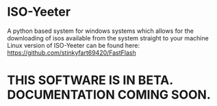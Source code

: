 # ISO-Yeeter
A python based system for windows systems which allows for the downloading of isos available from the system straight to your machine
Linux version of ISO-Yeeter can be found here: https://github.com/stinkyfart69420/FastFlash

# THIS SOFTWARE IS IN BETA. DOCUMENTATION COMING SOON.
